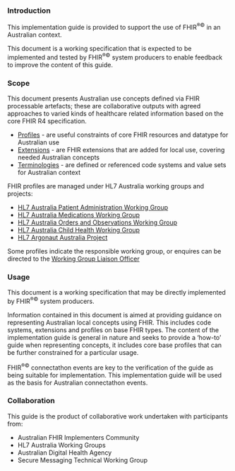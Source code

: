 ### Introduction
This implementation guide is provided to support the use of FHIR<sup>&reg;&copy;</sup> in an Australian context.

This document is a working specification that is expected to be implemented and tested by FHIR<sup>&reg;&copy;</sup> system producers
to enable feedback to improve the content of this guide.

### Scope

This document presents Australian use concepts defined via FHIR processable artefacts; these are collaborative outputs with agreed approaches to varied kinds of healthcare related information based on the core FHIR R4 specification. 
* [Profiles](profiles-and-extensions.html#profiles) - are useful constraints of core FHIR resources and datatype for Australian use
* [Extensions](profiles-and-extensions.html#extensions) - are FHIR extensions that are added for local use, covering needed Australian concepts
* [Terminologies](terminology.html) - are defined or referenced code systems and value sets for Australian context

FHIR profiles are managed under HL7 Australia working groups and projects:

* [HL7 Australia Patient Administration Working Group](https://confluence.hl7australia.com/display/PA/Patient+Administration+Work+Group)
* [HL7 Australia Medications Working Group](https://confluence.hl7australia.com/display/MED/Medications+Work+Group)
* [HL7 Australia Orders and Observations Working Group](https://confluence.hl7australia.com/display/OO/Orders+and+Observations+Work+Group)
* [HL7 Australia Child Health Working Group](https://confluence.hl7australia.com/display/CHWG/Child+Health+Working+Group)
* [HL7 Argonaut Australia Project](https://confluence.hl7australia.com/display/AFR/HL7+Australia+Standards+Development)

Some profiles indicate the responsible working group, or enquires can be directed to the [Working Group Liaison Officer](mailto:wglo@hl7.org.au)

### Usage

This document is a working specification that may be directly implemented by FHIR<sup>&reg;&copy;</sup> system producers.

Information contained in this document is aimed at providing guidance on representing Australian local concepts 
using FHIR. This includes code systems, extensions and profiles on base FHIR types.  The content of the implementation guide is 
general in nature and seeks to provide a ‘how-to’ guide when representing concepts, it includes core base
profiles that can be further constrained for a particular usage.

FHIR<sup>&reg;&copy;</sup> connectathon events are key to the verification of the guide as being suitable for 
implementation. This implementation guide will be used as the basis for Australian connectathon events.

### Collaboration
This guide is the product of collaborative work undertaken with participants from:

* Australian FHIR Implementers Community
* HL7 Australia Working Groups
* Australian Digital Health Agency
* Secure Messaging Technical Working Group










